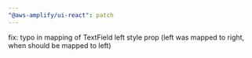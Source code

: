 ```yaml
---
"@aws-amplify/ui-react": patch
---
```


fix: typo in mapping of TextField left style prop (left was mapped to right, when should be mapped to left)
